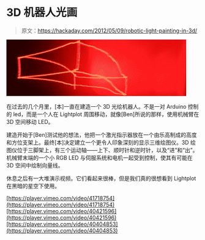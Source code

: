 # 3D 机器人光画

> 原文：<https://hackaday.com/2012/05/09/robotic-light-painting-in-3d/>

![](img/41488679198f709d5884bf89fc7426d4.png "light")

在过去的几个月里，[本]一直在建造一个 3D 光绘机器人。不是一对 Arduino 控制的 led，而是一个人在 Lightplot 周围移动，就像[Ben]所说的那样，使用机械臂在 3D 空间移动 LED。

建造开始于[Ben]测试他的想法，他把一个激光指示器放在一个由乐高制成的高度和方位支架上。最终[本]决定建立一个更令人印象深刻的显示三维绘图仪。3D 绘图仪位于三脚架上，有三个运动轴——上下、顺时针和逆时针，以及“进”和“出”。机械臂末端的一个小 RGB LED 与伺服系统和电机一起受到控制，使其有可能在 3D 空间中绘制向量线。

休息之后有一大堆演示视频。它们看起来很棒，但是我们真的很想看到 Lightplot 在黑暗的星空下使用。

[https://player.vimeo.com/video/41718754](https://player.vimeo.com/video/41718754)[https://player.vimeo.com/video/40421596](https://player.vimeo.com/video/40421596)[https://player.vimeo.com/video/40404853](https://player.vimeo.com/video/40404853)